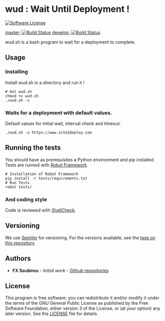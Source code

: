 # wud : Wait Until Deployment !
[![Software License](https://img.shields.io/badge/license-GPL%20v3-green.svg?style=flat)](LICENSE)

[master:](https://github.com/jfx/wud "Branch master") [![Build Status](https://travis-ci.org/jfx/wud.svg?branch=master)](https://travis-ci.org/jfx/wud)
[develop:](https://github.com/jfx/wud/tree/develop "Branch develop") [![Build Status](https://travis-ci.org/jfx/wud.svg?branch=develop)](https://travis-ci.org/jfx/wud/branches)

wud.sh is a bash program to wait for a deployment to complete.

## Usage

### Installing

Install wud.sh in a directory and run it !

```
# Get wud.sh
chmod +x wud.sh
./wud.sh -v
```

### Waits for a deployment with default values.

Default values for initial wait, interval check and timeout.

```
./wud.sh -u https://www.site2deploy.com
```

## Running the tests

You should have as prerequisites a Python environment and pip installed. Tests are runned with [Robot Framework](http://robotframework.org/).

```
# Installation of Robot Framework
pip install -r tests/requirements.txt
# Run Tests
robot tests/
```

### And coding style

Code is reviewed with [ShellCheck](https://github.com/koalaman/shellcheck).

## Versioning

We use [SemVer](http://semver.org/) for versioning. For the versions available, see the [tags on this repository](https://github.com/jfx/wud.sh/tags).

## Authors

* **FX Soubirou** - *Initial work* - [Github repositories](https://github.com/jfx)

## License

This program is free software: you can redistribute it and/or modify it under the terms of the GNU General Public License as published by the Free Software Foundation, either version 3 of the License, or
 (at your option) any later version. See the [LICENSE](LICENSE) file for details.
